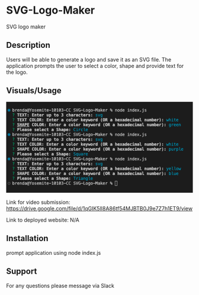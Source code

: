 # SVG-Logo-Maker

SVG logo maker

## Description

Users will be able to generate a logo and save it as an SVG file. The application prompts the user to select a color, shape and provide text for the logo.

## Visuals/Usage

![SVG Logo](./Images/Screen%20Shot%202023-11-13%20at%2012.03.28%20PM.png)

Link for video submission: https://drive.google.com/file/d/1qGIK5lI8A86tf54MJBTB0J9e7Z7h1ET9/view

Link to deployed website: N/A

## Installation
prompt application using node index.js

## Support

For any questions please message via Slack